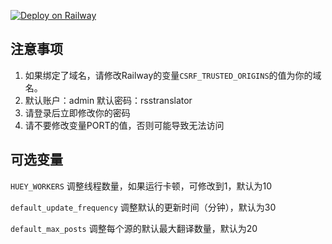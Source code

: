 [![Deploy on Railway](https://railway.app/button.svg)](https://railway.app/template/KnVkVX?referralCode=QWy2ii)

## 注意事项

1. 如果绑定了域名，请修改Railway的变量`CSRF_TRUSTED_ORIGINS`的值为你的域名。
2. 默认账户：admin 默认密码：rsstranslator
3. 请登录后立即修改你的密码
4. 请不要修改变量PORT的值，否则可能导致无法访问

## 可选变量

`HUEY_WORKERS` 调整线程数量，如果运行卡顿，可修改到1，默认为10

`default_update_frequency` 调整默认的更新时间（分钟），默认为30

`default_max_posts` 调整每个源的默认最大翻译数量，默认为20
